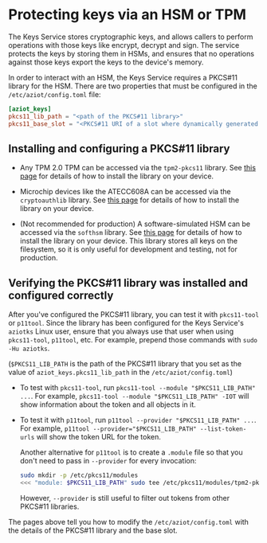 # Protecting keys via an HSM or TPM

The Keys Service stores cryptographic keys, and allows callers to perform operations with those keys like encrypt, decrypt and sign. The service protects the keys by storing them in HSMs, and ensures that no operations against those keys export the keys to the device's memory.

In order to interact with an HSM, the Keys Service requires a PKCS#11 library for the HSM. There are two properties that must be configured in the `/etc/aziot/config.toml` file:

```toml
[aziot_keys]
pkcs11_lib_path = "<path of the PKCS#11 library>"
pkcs11_base_slot = "<PKCS#11 URI of a slot where dynamically generated keys will be stored>"
```


## Installing and configuring a PKCS#11 library

- Any TPM 2.0 TPM can be accessed via the `tpm2-pkcs11` library. See [this page](tpm2-pkcs11.md) for details of how to install the library on your device.

- Microchip devices like the ATECC608A can be accessed via the `cryptoauthlib` library. See [this page](cryptoauthlib.md) for details of how to install the library on your device.

- (Not recommended for production) A software-simulated HSM can be accessed via the `softhsm` library. See [this page](softhsm.md) for details of how to install the library on your device. This library stores all keys on the filesystem, so it is only useful for development and testing, not for production.


## Verifying the PKCS#11 library was installed and configured correctly

After you've configured the PKCS#11 library, you can test it with `pkcs11-tool` or `p11tool`. Since the library has been configured for the Keys Service's `aziotks` Linux user, ensure that you always use that user when using `pkcs11-tool`, `p11tool`, etc. For example, prepend those commands with `sudo -Hu aziotks`.

(`$PKCS11_LIB_PATH` is the path of the PKCS#11 library that you set as the value of `aziot_keys.pkcs11_lib_path` in the `/etc/aziot/config.toml`)

- To test with `pkcs11-tool`, run `pkcs11-tool --module "$PKCS11_LIB_PATH" ...`. For example, `pkcs11-tool --module "$PKCS11_LIB_PATH" -IOT` will show information about the token and all objects in it.

- To test it with `p11tool`, run `p11tool --provider "$PKCS11_LIB_PATH" ...`. For example, `p11tool --provider="$PKCS11_LIB_PATH" --list-token-urls` will show the token URL for the token.

    Another alternative for `p11tool` is to create a `.module` file so that you don't need to pass in `--provider` for every invocation:

    ```sh
    sudo mkdir -p /etc/pkcs11/modules
    <<< "module: $PKCS11_LIB_PATH" sudo tee /etc/pkcs11/modules/tpm2-pkcs11.module
    ```

    However, `--provider` is still useful to filter out tokens from other PKCS#11 libraries.

The pages above tell you how to modify the `/etc/aziot/config.toml` with the details of the PKCS#11 library and the base slot.

